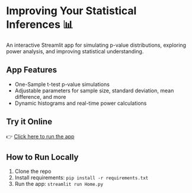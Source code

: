 # Improving Your Statistical Inferences 📊

An interactive Streamlit app for simulating p-value distributions, exploring power analysis, and improving statistical understanding.

## App Features
- One-Sample t-test p-value simulations
- Adjustable parameters for sample size, standard deviation, mean difference, and more
- Dynamic histograms and real-time power calculations

## Try it Online
👉 [Click here to run the app](https://improving-your-statistical-inferences.streamlit.app)

## How to Run Locally
1. Clone the repo
2. Install requirements: `pip install -r requirements.txt`
3. Run the app: `streamlit run Home.py`